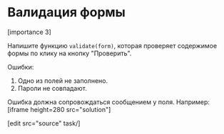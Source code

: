 # Валидация формы

[importance 3]

Напишите функцию `validate(form)`, которая проверяет содержимое формы по клику на кнопку "Проверить".
 
Ошибки:
<ol>
<li>Одно из полей не заполнено.</li>
<li>Пароли не совпадают.</li>
</ol>

Ошибка должна сопровождаться сообщением у поля. Например:
[iframe height=280 src="solution"]

 [edit src="source" task/]

